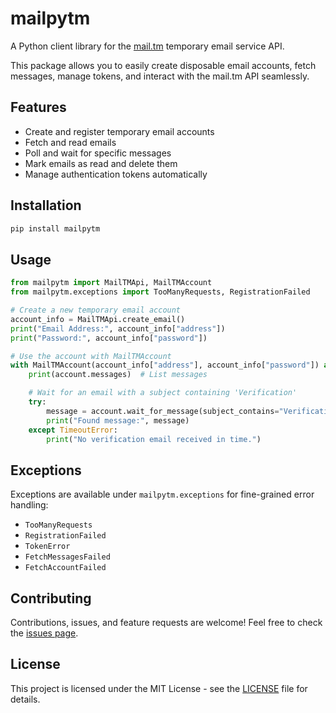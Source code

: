 # mailpytm

A Python client library for the [mail.tm](https://mail.tm) temporary email service API.

This package allows you to easily create disposable email accounts, fetch messages, manage tokens, and interact with the mail.tm API seamlessly.

## Features

- Create and register temporary email accounts
- Fetch and read emails
- Poll and wait for specific messages
- Mark emails as read and delete them
- Manage authentication tokens automatically

## Installation

```bash
pip install mailpytm
```

## Usage

```python
from mailpytm import MailTMApi, MailTMAccount
from mailpytm.exceptions import TooManyRequests, RegistrationFailed

# Create a new temporary email account
account_info = MailTMApi.create_email()
print("Email Address:", account_info["address"])
print("Password:", account_info["password"])

# Use the account with MailTMAccount
with MailTMAccount(account_info["address"], account_info["password"]) as account:
    print(account.messages)  # List messages

    # Wait for an email with a subject containing 'Verification'
    try:
        message = account.wait_for_message(subject_contains="Verification", timeout=120)
        print("Found message:", message)
    except TimeoutError:
        print("No verification email received in time.")
```

## Exceptions

Exceptions are available under `mailpytm.exceptions` for fine-grained error handling:

- `TooManyRequests`
- `RegistrationFailed`
- `TokenError`
- `FetchMessagesFailed`
- `FetchAccountFailed`

## Contributing

Contributions, issues, and feature requests are welcome! Feel free to check the [issues page](https://github.com/cvcvka5/mailpytm/issues).

## License

This project is licensed under the MIT License - see the [LICENSE](LICENSE) file for details.